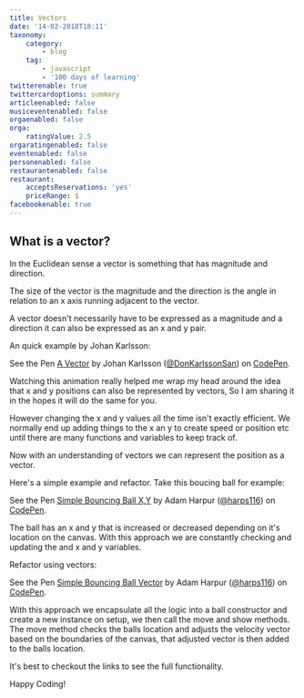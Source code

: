 ```yaml
---
title: Vectors
date: '14-02-2018T18:11'
taxonomy:
    category:
        - blog
    tag:
        - javascript
        - '100 days of learning'
twitterenable: true
twittercardoptions: summary
articleenabled: false
musiceventenabled: false
orgaenabled: false
orga:
    ratingValue: 2.5
orgaratingenabled: false
eventenabled: false
personenabled: false
restaurantenabled: false
restaurant:
    acceptsReservations: 'yes'
    priceRange: $
facebookenable: true
---
```


## What is a vector?

In the Euclidean sense a vector is something that has magnitude and direction.

The size of the vector is the magnitude and the direction is the angle in relation to an x axis running adjacent to the vector.

A vector doesn't necessarily have to be expressed as a magnitude and a direction it can also be expressed as an x and y pair.

An quick example by Johan Karlsson:

<p data-height="467" data-theme-id="0" data-slug-hash="MExzwz" data-default-tab="result" data-user="DonKarlssonSan" data-embed-version="2" data-pen-title="A Vector" class="codepen">See the Pen <a href="https://codepen.io/DonKarlssonSan/pen/MExzwz/">A Vector</a> by Johan Karlsson (<a href="https://codepen.io/DonKarlssonSan">@DonKarlssonSan</a>) on <a href="https://codepen.io">CodePen</a>.</p>
<script async src="https://production-assets.codepen.io/assets/embed/ei.js"></script>

Watching this animation really helped me wrap my head around the idea that x and y positions can also be represented by vectors, So I am sharing it in the hopes it will do the same for you.

However changing the x and y values all the time isn't exactly efficient. We normally end up adding things to the x an y to create speed or position etc until there are many functions and variables to keep track of.

Now with an understanding of vectors we can represent the position as a vector.

Here's a simple example and refactor. Take this boucing ball for example:

<p data-height="265" data-theme-id="0" data-slug-hash="eyxGmv" data-default-tab="js,result" data-user="harps116" data-embed-version="2" data-pen-title="Simple Bouncing Ball X,Y" class="codepen">See the Pen <a href="https://codepen.io/harps116/pen/eyxGmv/">Simple Bouncing Ball X,Y</a> by Adam Harpur (<a href="https://codepen.io/harps116">@harps116</a>) on <a href="https://codepen.io">CodePen</a>.</p>
<script async src="https://production-assets.codepen.io/assets/embed/ei.js"></script>

The ball has an x and y that is increased or decreased depending on it's location on the canvas. With this approach we are constantly checking and updating the and x and y variables.

Refactor using vectors:

<p data-height="265" data-theme-id="0" data-slug-hash="qpgPLg" data-default-tab="js,result" data-user="harps116" data-embed-version="2" data-pen-title="Simple Bouncing Ball Vector" class="codepen">See the Pen <a href="https://codepen.io/harps116/pen/qpgPLg/">Simple Bouncing Ball Vector</a> by Adam Harpur (<a href="https://codepen.io/harps116">@harps116</a>) on <a href="https://codepen.io">CodePen</a>.</p>
<script async src="https://production-assets.codepen.io/assets/embed/ei.js"></script>

With this approach we encapsulate all the logic into a ball constructor and create a new instance on setup, we then call the move and show methods. The move method checks the balls location and adjusts the velocity vector based on the boundaries of the canvas, that adjusted vector is then added to the balls location.

It's best to checkout the links to see the full functionality.

Happy Coding!